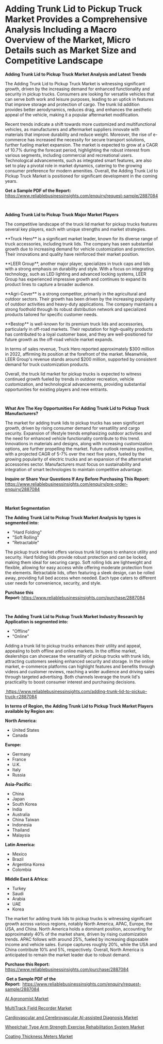 <p><h1>Adding Trunk Lid to Pickup Truck Market Provides a Comprehensive Analysis Including a Macro Overview of the Market, Micro Details such as Market Size and Competitive Landscape</h1></p><p><strong>Adding Trunk Lid to Pickup Truck Market Analysis and Latest Trends</strong></p>
<p><p>The Adding Trunk Lid to Pickup Truck Market is witnessing significant growth, driven by the increasing demand for enhanced functionality and security in pickup trucks. Consumers are looking for versatile vehicles that can serve both work and leisure purposes, leading to an uptick in features that improve storage and protection of cargo. The trunk lid addition provides better aerodynamics, reduces drag, and enhances the aesthetic appeal of the vehicle, making it a popular aftermarket modification.</p><p>Recent trends indicate a shift towards more customized and multifunctional vehicles, as manufacturers and aftermarket suppliers innovate with materials that improve durability and reduce weight. Moreover, the rise of e-commerce has increased the necessity for secure transport solutions, further fueling market expansion. The market is expected to grow at a CAGR of 10.7% during the forecast period, highlighting the robust interest from various segments, including commercial and recreational users. Technological advancements, such as integrated smart features, are also set to play a pivotal role in market dynamics, catering to the growing consumer preference for modern amenities. Overall, the Adding Trunk Lid to Pickup Truck Market is positioned for significant development in the coming years.</p></p>
<p><strong>Get a Sample PDF of the Report:&nbsp;</strong> <a href="https://www.reliablebusinessinsights.com/enquiry/request-sample/2887084?utm_campaign=96&utm_medium=2&utm_source=Github&utm_content=ia&utm_term=13032025&utm_id=adding-trunk-lid-to-pickup-truck">https://www.reliablebusinessinsights.com/enquiry/request-sample/2887084</a></p>
<p>&nbsp;</p>
<p><strong>Adding Trunk Lid to Pickup Truck Major Market Players</strong></p>
<p><p>The competitive landscape of the truck lid market for pickup trucks features several key players, each with unique strengths and market strategies. </p><p>**Truck Hero** is a significant market leader, known for its diverse range of truck accessories, including trunk lids. The company has seen substantial growth due to increasing demand for vehicle customization and protection. Their innovations and quality have reinforced their market position.</p><p>**LEER Group**, another major player, specializes in truck caps and lids with a strong emphasis on durability and style. With a focus on integrating technology, such as LED lighting and advanced locking systems, LEER Group has experienced impressive growth and continues to expand its product lines to capture a broader audience.</p><p>**Agri-Cover** is a strong competitor, primarily in the agricultural and outdoor sectors. Their growth has been driven by the increasing popularity of outdoor activities and heavy-duty applications. The company maintains a strong foothold through its robust distribution network and specialized products tailored for specific customer needs.</p><p>**Bestop** is well-known for its premium truck lids and accessories, particularly in off-road markets. Their reputation for high-quality products has contributed to a loyal customer base, and they are well-positioned for future growth as the off-road vehicle market expands.</p><p>In terms of sales revenue, Truck Hero reported approximately $300 million in 2022, affirming its position at the forefront of the market. Meanwhile, LEER Group's revenue stands around $200 million, supported by consistent demand for truck customization products. </p><p>Overall, the truck lid market for pickup trucks is expected to witness continued growth fueled by trends in outdoor recreation, vehicle customization, and technological advancements, providing substantial opportunities for existing players and new entrants.</p></p>
<p>&nbsp;</p>
<p><strong>What Are The Key Opportunities For Adding Trunk Lid to Pickup Truck Manufacturers?</strong></p>
<p><p>The market for adding trunk lids to pickup trucks has seen significant growth, driven by rising consumer demand for versatility and cargo security. Expansion of lifestyle trends emphasizing outdoor activities and the need for enhanced vehicle functionality contribute to this trend. Innovations in materials and designs, along with increasing customization options, are further propelling the market. Future outlook remains positive, with a projected CAGR of 5-7% over the next five years, fueled by the growing popularity of electric trucks and an expansion of the aftermarket accessories sector. Manufacturers must focus on sustainability and integration of smart technologies to maintain competitive advantage.</p></p>
<p><strong>Inquire or Share Your Questions If Any Before Purchasing This Report:</strong> <a href="https://www.reliablebusinessinsights.com/enquiry/pre-order-enquiry/2887084?utm_campaign=96&utm_medium=2&utm_source=Github&utm_content=ia&utm_term=13032025&utm_id=adding-trunk-lid-to-pickup-truck">https://www.reliablebusinessinsights.com/enquiry/pre-order-enquiry/2887084</a></p>
<p>&nbsp;</p>
<p><strong>Market Segmentation</strong></p>
<p><strong>The Adding Trunk Lid to Pickup Truck Market Analysis by types is segmented into:</strong></p>
<p><ul><li>"Hard Folding"</li><li>"Soft Rolling"</li><li>"Retractable"</li></ul></p>
<p><p>The pickup truck market offers various trunk lid types to enhance utility and security. Hard folding lids provide robust protection and can be locked, making them ideal for securing cargo. Soft rolling lids are lightweight and flexible, allowing for easy access while offering moderate protection from the elements. Retractable lids, often featuring a sleek design, can be rolled away, providing full bed access when needed. Each type caters to different user needs for convenience, security, and style.</p></p>
<p><strong>Purchase this Report:&nbsp;</strong><a href="https://www.reliablebusinessinsights.com/purchase/2887084?utm_campaign=96&utm_medium=2&utm_source=Github&utm_content=ia&utm_term=13032025&utm_id=adding-trunk-lid-to-pickup-truck">https://www.reliablebusinessinsights.com/purchase/2887084</a></p>
<p>&nbsp;</p>
<p><strong>The Adding Trunk Lid to Pickup Truck Market Industry Research by Application is segmented into:</strong></p>
<p><ul><li>"Offline"</li><li>"Online"</li></ul></p>
<p><p>Adding a trunk lid to pickup trucks enhances their utility and appeal, appealing to both offline and online markets. In the offline market, dealerships can showcase the versatility of pickup trucks with trunk lids, attracting customers seeking enhanced security and storage. In the online market, e-commerce platforms can highlight features and benefits through videos and customer reviews, reaching a wider audience and driving sales through targeted advertising. Both channels leverage the trunk lid's practicality to boost consumer interest and purchasing decisions.</p></p>
<p><a href="https://www.reliablebusinessinsights.com/adding-trunk-lid-to-pickup-truck-r2887084?utm_campaign=96&utm_medium=2&utm_source=Github&utm_content=ia&utm_term=13032025&utm_id=adding-trunk-lid-to-pickup-truck">&nbsp;https://www.reliablebusinessinsights.com/adding-trunk-lid-to-pickup-truck-r2887084</a></p>
<p><strong>In terms of Region, the Adding Trunk Lid to Pickup Truck Market Players available by Region are:</strong></p>
<p>
    <p> <strong> North America: </strong>
        <ul>
            <li>United States</li>
            <li>Canada</li>
        </ul>
        </p> 
    <p> <strong> Europe: </strong>
        <ul>
            <li>Germany</li>
            <li>France</li>
            <li>U.K.</li>
            <li>Italy</li>
            <li>Russia</li>
        </ul>
        </p> 
    <p> <strong> Asia-Pacific: </strong>
        <ul>
            <li>China</li>
            <li>Japan</li>
            <li>South Korea</li>
            <li>India</li>
            <li>Australia</li>
            <li>China Taiwan</li>
            <li>Indonesia</li>
            <li>Thailand</li>
            <li>Malaysia</li>
        </ul>
        </p> 
    <p> <strong> Latin America: </strong>
        <ul>
            <li>Mexico</li>
            <li>Brazil</li>
            <li>Argentina Korea</li>
            <li>Colombia</li>
        </ul>
        </p> 
    <p> <strong> Middle East & Africa: </strong>
        <ul>
            <li>Turkey</li>
            <li>Saudi</li>
            <li>Arabia</li>
            <li>UAE</li>
            <li>Korea</li>
        </ul>
    </p>
    </p>
<p><p>The market for adding trunk lids to pickup trucks is witnessing significant growth across various regions, notably North America, APAC, Europe, the USA, and China. North America holds a dominant position, accounting for approximately 40% of the market share, driven by rising customization trends. APAC follows with around 25%, fueled by increasing disposable income and vehicle sales. Europe captures roughly 20%, while the USA and China contribute 10% and 5%, respectively. Overall, North America is anticipated to remain the market leader due to robust demand.</p></p>
<p><strong>Purchase this Report: </strong><a href="https://www.reliablebusinessinsights.com/purchase/2887084?utm_campaign=96&utm_medium=2&utm_source=Github&utm_content=ia&utm_term=13032025&utm_id=adding-trunk-lid-to-pickup-truck">https://www.reliablebusinessinsights.com/purchase/2887084</a></p>
<p>&nbsp;<strong>Get a Sample PDF of the Report:&nbsp;&nbsp;</strong><a href="https://www.reliablebusinessinsights.com/enquiry/request-sample/2887084?utm_campaign=96&utm_medium=2&utm_source=Github&utm_content=ia&utm_term=13032025&utm_id=adding-trunk-lid-to-pickup-truck">https://www.reliablebusinessinsights.com/enquiry/request-sample/2887084</a></p>
<p><strong></strong></p>
<p><p><a href="https://github.com/timayuethem/Market-Research-Report-List-1/blob/main/ai-agronomist-market.md?utm_campaign=96&utm_medium=2&utm_source=Github&utm_content=ia&utm_term=13032025&utm_id=adding-trunk-lid-to-pickup-truck">AI Agronomist Market</a></p><p><a href="https://github.com/brabolyrah3h/Market-Research-Report-List-1/blob/main/multitrack-field-recorder-market.md?utm_campaign=96&utm_medium=2&utm_source=Github&utm_content=ia&utm_term=13032025&utm_id=adding-trunk-lid-to-pickup-truck">MultiTrack Field Recorder Market</a></p><p><a href="https://github.com/rembaentin6f/Market-Research-Report-List-1/blob/main/cardiovascular-and-cerebrovascular-ai-assisted-diagnosis-market.md?utm_campaign=96&utm_medium=2&utm_source=Github&utm_content=ia&utm_term=13032025&utm_id=adding-trunk-lid-to-pickup-truck">Cardiovascular and Cerebrovascular AI-assisted Diagnosis Market</a></p><p><a href="https://github.com/dukawashviro/Market-Research-Report-List-1/blob/main/wheelchair-type-arm-strength-exercise-rehabilitation-system-market.md?utm_campaign=96&utm_medium=2&utm_source=Github&utm_content=ia&utm_term=13032025&utm_id=adding-trunk-lid-to-pickup-truck">Wheelchair Type Arm Strength Exercise Rehabilitation System Market</a></p><p><a href="https://github.com/sekohlorik/Market-Research-Report-List-1/blob/main/coating-thickness-meters-market.md?utm_campaign=96&utm_medium=2&utm_source=Github&utm_content=ia&utm_term=13032025&utm_id=adding-trunk-lid-to-pickup-truck">Coating Thickness Meters Market</a></p></p>